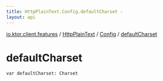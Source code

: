 ```yaml
---
title: HttpPlainText.Config.defaultCharset - 
layout: api
---
```


<div class='api-docs-breadcrumbs'><a href="../../index.html">io.ktor.client.features</a> / <a href="../index.html">HttpPlainText</a> / <a href="index.html">Config</a> / <a href="./default-charset.html">defaultCharset</a></div>

# defaultCharset

<div class="signature"><code><span class="keyword">var </span><span class="identifier">defaultCharset</span><span class="symbol">: </span><span class="identifier">Charset</span></code></div>
